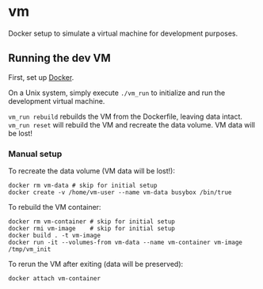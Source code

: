 # vm
Docker setup to simulate a virtual machine for development purposes.

## Running the dev VM

First, set up [Docker](https://www.docker.com/get-started).

On a Unix system, simply execute `./vm_run` to initialize and run the development virtual machine.

`vm_run rebuild` rebuilds the VM from the Dockerfile, leaving data intact.
`vm_run reset` will rebuild the VM and recreate the data volume. VM data will be lost!

### Manual setup

To recreate the data volume (VM data will be lost!):
    
    docker rm vm-data # skip for initial setup
    docker create -v /home/vm-user --name vm-data busybox /bin/true

To rebuild the VM container:

    docker rm vm-container # skip for initial setup
    docker rmi vm-image    # skip for initial setup
    docker build . -t vm-image
    docker run -it --volumes-from vm-data --name vm-container vm-image /tmp/vm_init 

To rerun the VM after exiting (data will be preserved):

    docker attach vm-container

